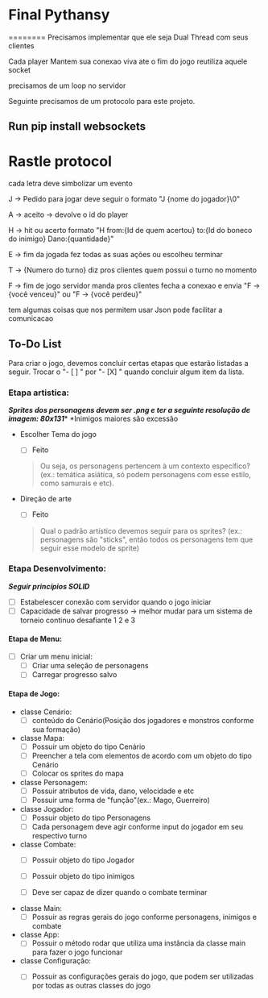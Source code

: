 # Final Pythansy


========
Precisamos implementar que ele seja Dual Thread com seus clientes

Cada player Mantem sua conexao viva ate o fim do jogo reutiliza aquele socket

precisamos de um loop no servidor

Seguinte precisamos de um protocolo para este projeto.

<h2>Run pip install websockets<h2>

<H1>Rastle protocol</H1>

cada letra deve simbolizar um evento

J -> Pedido para jogar deve seguir o formato "J {nome do jogador}\0"

A -> aceito -> devolve o id do player

H -> hit ou acerto formato "H from:{Id de quem acertou} to:{Id do boneco do inimigo} Dano:{quantidade}"

E -> fim da jogada fez todas as suas ações ou escolheu terminar

T -> {Numero do turno} diz pros clientes quem possui o turno no momento 

F -> fim de jogo servidor manda pros clientes fecha a conexao e envia "F -> {você venceu}" ou "F -> {você perdeu}"

tem algumas coisas que nos permitem usar Json pode facilitar a comunicacao


## To-Do List

Para criar o jogo, devemos concluir certas etapas que estarão listadas a seguir. Trocar o "- [ ] " por "- [X] " quando concluir algum item da lista.

### Etapa artistica:
***Sprites dos personagens devem ser .png e ter a seguinte resolução de imagem: 80x131****
*Inimigos maiores são excessão

* Escolher Tema do jogo
    - [ ]  Feito
    > Ou seja, os personagens pertencem à um contexto específico?
        (ex.: temática asiática, só podem personagens com esse estilo, como samurais e etc).

* Direção de arte 
    - [ ]  Feito
    > Qual o padrão artístico devemos seguir para os sprites?
         (ex.: personagens são "sticks", então todos os personagens tem que seguir esse modelo de sprite)

### Etapa Desenvolvimento:
***Seguir princípios SOLID*** 

- [ ]  Estabelescer conexão com servidor quando o jogo iniciar
- [ ]  Capacidade de salvar progresso -> melhor mudar para um sistema de torneio continuo desafiante 1 2 e 3

#### Etapa de Menu:

- [ ]  Criar um menu inicial: 
    - [ ]  Criar uma seleção de personagens 
    - [ ]  Carregar progresso salvo 

#### Etapa de Jogo:
 
* classe Cenário:
    - [ ]  conteúdo do Cenário(Posição dos jogadores e monstros conforme sua formação)

* classe Mapa: 
    - [ ]   Possuir um objeto do tipo Cenário 
    - [ ]   Preencher a tela com elementos de acordo com um objeto do tipo Cenário 
    - [ ]   Colocar os sprites do mapa 

* classe Personagem:    
    - [ ]   Possuir atributos de vida, dano, velocidade e etc
    - [ ]   Possuir uma forma de "função"(ex.: Mago, Guerreiro)

* classe Jogador: 
    - [ ]   Possuir objeto do tipo Personagens
    - [ ]   Cada personagem deve agir conforme input do jogador em seu respectivo turno
* classe Combate:
    - [ ]   Possuir objeto do tipo Jogador
    - [ ]   Possuir objeto do tipo inimigos
    - [ ]   Deve ser capaz de dizer quando o combate terminar


* classe Main:
    - [ ]   Possuir as regras gerais do jogo conforme personagens, inimigos e combate

* classe App:
    - [ ]   Possuir o método rodar que utiliza uma instância da classe main para fazer o jogo funcionar

* classe Configuração:
    - [ ] Possuir as configurações gerais do jogo, que podem ser utilizadas por todas as outras classes do jogo









